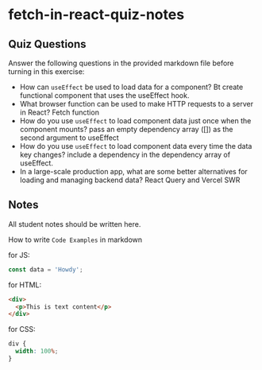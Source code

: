 # fetch-in-react-quiz-notes

## Quiz Questions

Answer the following questions in the provided markdown file before turning in this exercise:

- How can `useEffect` be used to load data for a component?
  Bt create functional component that uses the useEffect hook.
- What browser function can be used to make HTTP requests to a server in React?
  Fetch function
- How do you use `useEffect` to load component data just once when the component mounts?
  pass an empty dependency array ([]) as the second argument to useEffect
- How do you use `useEffect` to load component data every time the data key changes?
  include a dependency in the dependency array of useEffect.
- In a large-scale production app, what are some better alternatives for loading and managing backend data?
  React Query and Vercel SWR

## Notes

All student notes should be written here.

How to write `Code Examples` in markdown

for JS:

```javascript
const data = 'Howdy';
```

for HTML:

```html
<div>
  <p>This is text content</p>
</div>
```

for CSS:

```css
div {
  width: 100%;
}
```

